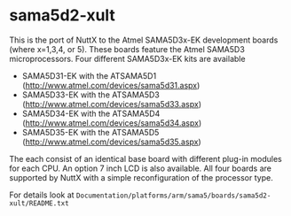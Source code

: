 sama5d2-xult
============

This is the port of NuttX to the Atmel SAMA5D3x-EK development boards
(where x=1,3,4, or 5). These boards feature the Atmel SAMA5D3
microprocessors. Four different SAMA5D3x-EK kits are available

-   SAMA5D31-EK with the ATSAMA5D1
    (<http://www.atmel.com/devices/sama5d31.aspx>)
-   SAMA5D33-EK with the ATSAMA5D3
    (<http://www.atmel.com/devices/sama5d33.aspx>)
-   SAMA5D34-EK with the ATSAMA5D4
    (<http://www.atmel.com/devices/sama5d34.aspx>)
-   SAMA5D35-EK with the ATSAMA5D5
    (<http://www.atmel.com/devices/sama5d35.aspx>)

The each consist of an identical base board with different plug-in
modules for each CPU. An option 7 inch LCD is also available. All four
boards are supported by NuttX with a simple reconfiguration of the
processor type.

For details look at
`Documentation/platforms/arm/sama5/boards/sama5d2-xult/README.txt`
